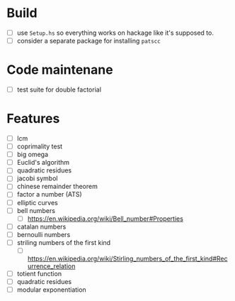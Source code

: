 # Build
- [ ] use `Setup.hs` so everything works on hackage like it's supposed to.
- [ ] consider a separate package for installing `patscc`
# Code maintenane
- [ ] test suite for double factorial
# Features
- [ ] lcm
- [ ] coprimality test
- [ ] big omega
- [ ] Euclid's algorithm
- [ ] quadratic residues
- [ ] jacobi symbol
- [ ] chinese remainder theorem
- [ ] factor a number (ATS)
- [ ] elliptic curves
- [ ] bell numbers
  - [ ] https://en.wikipedia.org/wiki/Bell_number#Properties
- [ ] catalan numbers
- [ ] bernoulli numbers
- [ ] striling numbers of the first kind
  - [ ] https://en.wikipedia.org/wiki/Stirling_numbers_of_the_first_kind#Recurrence_relation
- [ ] totient function
- [ ] quadratic residues
- [ ] modular exponentiation
